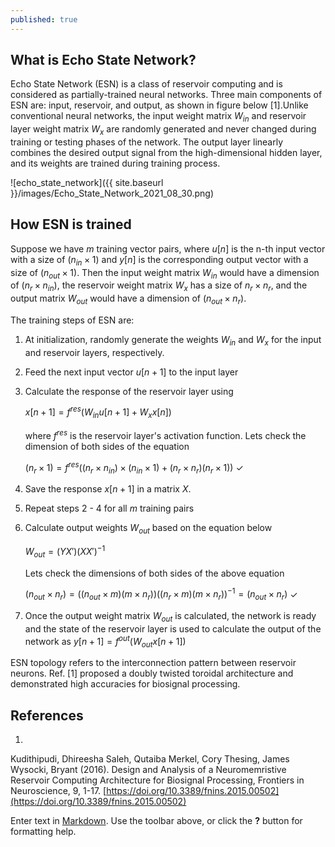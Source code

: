 ```yaml
---
published: true
---
```

## What is Echo State Network?

Echo State Network (ESN) is a class of reservoir computing and is considered as partially-trained neural networks. Three main components of ESN are: input, reservoir, and output, as shown in figure below [1].Unlike conventional neural networks, the input weight matrix $W_{in}$ and reservoir layer weight matrix $W_{x}$ are randomly generated and never changed during training or testing phases of the network. The output layer linearly combines the desired output signal from the high-dimensional hidden layer, and its weights are trained during training process.

![echo_state_network]({{ site.baseurl }}/images/Echo_State_Network_2021_08_30.png)

## How ESN is trained
Suppose we have $m$ training vector pairs, where $u[n]$ is the n-th input vector with a size of $(n_{in} \times 1)$ and $y[n]$ is the corresponding output vector with a size of $(n_{out} \times 1)$. Then the input weight matrix $W_{in}$ would have a dimension of $(n_r \times n_{in})$, the reservoir weight matrix $W_x$ has a size of $n_r \times n_r$, and the output matrix $W_{out}$ would have a dimension of $(n_{out} \times n_r)$.

The training steps of ESN are:

1. At initialization, randomly generate the weights $W_{in}$ and $W_x$ for the input and reservoir layers, respectively.

2. Feed the next input vector $u[n+1]$ to the input layer

3. Calculate the response of the reservoir layer using 

	$x[n+1] = f^{res} (W_{in} u[n+1] + W_x x[n])$

	where $f^{res}$ is the reservoir layer's activation function. Lets check the dimension of both sides of the equation

	$(n_r \times 1) = f^{res}((n_r \times n_{in})\times(n_{in} \times 1) + (n_r \times n_r)(n_r \times 1))$ $\checkmark$

4. Save the response $x[n+1]$ in a matrix $X$.

5. Repeat steps 2 - 4 for all $m$ training pairs

6. Calculate output weights $W_{out}$ based on the equation below

	$W_{out} = (YX')(XX')^{-1}$

	Lets check the dimensions of both sides of the above equation

	$(n_{out} \times n_r) = \left((n_{out}\times m)(m \times n_r)\right)\left((n_r \times m)(m \times n_r)\right)^{-1} = (n_{out} \times n_r)$ $\checkmark$
    
7. Once the output weight matrix $W_{out}$ is calculated, the network is ready and the state of the reservoir layer is used to calculate the output of the network as
	$y[n+1] = f^{out}(W_{out}x[n+1])$

ESN topology refers to the interconnection pattern between reservoir neurons. Ref. [1] proposed a doubly twisted toroidal architecture and demonstrated high accuracies for biosignal processing.

## References
1.  
Kudithipudi, Dhireesha
Saleh, Qutaiba
Merkel, Cory
Thesing, James
Wysocki, Bryant (2016). 
Design and Analysis of a Neuromemristive Reservoir Computing Architecture for Biosignal Processing, Frontiers in Neuroscience, 9, 1-17. [https://doi.org/10.3389/fnins.2015.00502](https://doi.org/10.3389/fnins.2015.00502)


Enter text in [Markdown](http://daringfireball.net/projects/markdown/). Use the toolbar above, or click the **?** button for formatting help.

